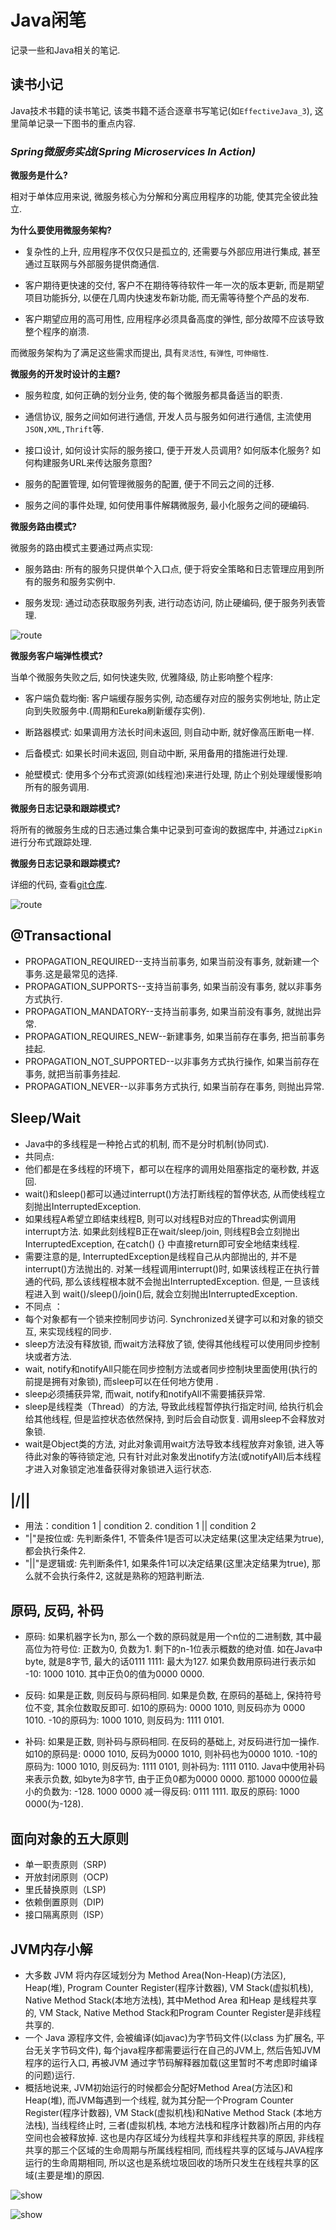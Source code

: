 # Java闲笔

记录一些和Java相关的笔记.

## 读书小记

Java技术书籍的读书笔记, 该类书籍不适合逐章书写笔记(如`EffectiveJava_3`), 这里简单记录一下图书的重点内容.

### ***Spring微服务实战(Spring Microservices In Action)***

**微服务是什么?**

相对于单体应用来说, 微服务核心为分解和分离应用程序的功能, 使其完全彼此独立.

**为什么要使用微服务架构?**

+ 复杂性的上升, 应用程序不仅仅只是孤立的, 还需要与外部应用进行集成, 甚至通过互联网与外部服务提供商通信.

+ 客户期待更快速的交付, 客户不在期待等待软件一年一次的版本更新, 而是期望项目功能拆分, 以便在几周内快速发布新功能, 而无需等待整个产品的发布.

+ 客户期望应用的高可用性, 应用程序必须具备高度的弹性, 部分故障不应该导致整个程序的崩溃.

而微服务架构为了满足这些需求而提出, 具有`灵活性`, `有弹性`, `可伸缩性`.

**微服务的开发时设计的主题?**

+ 服务粒度, 如何正确的划分业务, 使的每个微服务都具备适当的职责.

+ 通信协议, 服务之间如何进行通信, 开发人员与服务如何进行通信, 主流使用`JSON,XML,Thrift`等.

+ 接口设计, 如何设计实际的服务接口, 便于开发人员调用? 如何版本化服务? 如何构建服务URL来传达服务意图?

+ 服务的配置管理, 如何管理微服务的配置, 便于不同云之间的迁移.

+ 服务之间的事件处理, 如何使用事件解耦微服务, 最小化服务之间的硬编码.

**微服务路由模式?**

微服务的路由模式主要通过两点实现:

+ 服务路由: 所有的服务只提供单个入口点, 便于将安全策略和日志管理应用到所有的服务和服务实例中.

+ 服务发现: 通过动态获取服务列表, 进行动态访问, 防止硬编码, 便于服务列表管理.

![route](https://image.cjyong.com/route.png)

**微服务客户端弹性模式?**

当单个微服务失败之后, 如何快速失败, 优雅降级, 防止影响整个程序:

+ 客户端负载均衡: 客户端缓存服务实例, 动态缓存对应的服务实例地址, 防止定向到失败服务中.(周期和Eureka刷新缓存实例).

+ 断路器模式: 如果调用方法长时间未返回, 则自动中断, 就好像高压断电一样.

+ 后备模式: 如果长时间未返回, 则自动中断, 采用备用的措施进行处理.

+ 舱壁模式: 使用多个分布式资源(如线程池)来进行处理, 防止个别处理缓慢影响所有的服务调用.

**微服务日志记录和跟踪模式?**

将所有的微服务生成的日志通过集合集中记录到可查询的数据库中, 并通过`ZipKin`进行分布式跟踪处理.

**微服务日志记录和跟踪模式?**

详细的代码, 查看[git仓库](https://github.com/carnellj).

![route](https://image.cjyong.com/springCloud.png)

## @Transactional

+ PROPAGATION_REQUIRED--支持当前事务, 如果当前没有事务, 就新建一个事务.这是最常见的选择.
+ PROPAGATION_SUPPORTS--支持当前事务, 如果当前没有事务, 就以非事务方式执行.
+ PROPAGATION_MANDATORY--支持当前事务, 如果当前没有事务, 就抛出异常.
+ PROPAGATION_REQUIRES_NEW--新建事务, 如果当前存在事务, 把当前事务挂起.
+ PROPAGATION_NOT_SUPPORTED--以非事务方式执行操作, 如果当前存在事务, 就把当前事务挂起.
+ PROPAGATION_NEVER--以非事务方式执行, 如果当前存在事务, 则抛出异常.

## Sleep/Wait

+ Java中的多线程是一种抢占式的机制, 而不是分时机制(协同式).
+ 共同点:
+ 他们都是在多线程的环境下，都可以在程序的调用处阻塞指定的毫秒数, 并返回.
+ wait()和sleep()都可以通过interrupt()方法打断线程的暂停状态, 从而使线程立刻抛出InterruptedException.
+ 如果线程A希望立即结束线程B, 则可以对线程B对应的Thread实例调用interrupt方法. 如果此刻线程B正在wait/sleep/join, 则线程B会立刻抛出InterruptedException, 在catch() {} 中直接return即可安全地结束线程.
+ 需要注意的是, InterruptedException是线程自己从内部抛出的, 并不是interrupt()方法抛出的. 对某一线程调用interrupt()时, 如果该线程正在执行普通的代码, 那么该线程根本就不会抛出InterruptedException. 但是, 一旦该线程进入到 wait()/sleep()/join()后, 就会立刻抛出InterruptedException.
+ 不同点 ：
+ 每个对象都有一个锁来控制同步访问. Synchronized关键字可以和对象的锁交互, 来实现线程的同步.
+ sleep方法没有释放锁, 而wait方法释放了锁, 使得其他线程可以使用同步控制块或者方法.
+ wait, notify和notifyAll只能在同步控制方法或者同步控制块里面使用(执行的前提是拥有对象锁), 而sleep可以在任何地方使用 .
+ sleep必须捕获异常, 而wait, notify和notifyAll不需要捕获异常.
+ sleep是线程类（Thread）的方法, 导致此线程暂停执行指定时间, 给执行机会给其他线程, 但是监控状态依然保持, 到时后会自动恢复. 调用sleep不会释放对象锁.
+ wait是Object类的方法, 对此对象调用wait方法导致本线程放弃对象锁, 进入等待此对象的等待锁定池, 只有针对此对象发出notify方法(或notifyAll)后本线程才进入对象锁定池准备获得对象锁进入运行状态.

## |/||

+ 用法：condition 1 | condition 2. condition 1 || condition 2
+ "|"是按位或: 先判断条件1, 不管条件1是否可以决定结果(这里决定结果为true), 都会执行条件2.
+ "||"是逻辑或: 先判断条件1, 如果条件1可以决定结果(这里决定结果为true), 那么就不会执行条件2, 这就是熟称的短路判断法.

## 原码, 反码, 补码

+ 原码: 如果机器字长为n, 那么一个数的原码就是用一个n位的二进制数, 其中最高位为符号位: 正数为0, 负数为1. 剩下的n-1位表示概数的绝对值. 如在Java中byte, 就是8字节, 最大的话0111 1111: 最大为127. 如果负数用原码进行表示如 -10: 1000 1010. 其中正负0的值为0000 0000.

+ 反码: 如果是正数, 则反码与原码相同. 如果是负数, 在原码的基础上, 保持符号位不变, 其余位数取反即可. 如10的原码为: 0000 1010, 则反码亦为 0000 1010. -10的原码为: 1000 1010, 则反码为: 1111 0101.

+ 补码: 如果是正数, 则补码与原码相同. 在反码的基础上, 对反码进行加一操作. 如10的原码是: 0000 1010, 反码为0000 1010, 则补码也为0000 1010. -10的原码为: 1000 1010, 则反码为: 1111 0101, 则补码为: 1111 0110. Java中使用补码来表示负数, 如byte为8字节, 由于正负0都为0000 0000. 那1000 0000位最小的负数为: -128. 1000 0000 减一得反码: 0111 1111. 取反的原码: 1000 0000(为-128).

## 面向对象的五大原则

+ 单一职责原则（SRP)
+ 开放封闭原则（OCP)
+ 里氏替换原则（LSP)
+ 依赖倒置原则（DIP)
+ 接口隔离原则（ISP）

## JVM内存小解

+ 大多数 JVM 将内存区域划分为 Method Area(Non-Heap)(方法区), Heap(堆), Program Counter Register(程序计数器), VM Stack(虚拟机栈), Native Method Stack(本地方法栈), 其中Method Area 和Heap 是线程共享的, VM Stack, Native Method Stack和Program Counter Register是非线程共享的.
+ 一个 Java 源程序文件, 会被编译(如javac)为字节码文件(以class 为扩展名, 平台无关字节码文件), 每个java程序都需要运行在自己的JVM上, 然后告知JVM 程序的运行入口, 再被JVM 通过字节码解释器加载(这里暂时不考虑即时编译的问题)运行.
+ 概括地说来, JVM初始运行的时候都会分配好Method Area(方法区)和Heap(堆), 而JVM每遇到一个线程, 就为其分配一个Program Counter Register(程序计数器), VM Stack(虚拟机栈)和Native Method Stack (本地方法栈),  当线程终止时, 三者(虚拟机栈, 本地方法栈和程序计数器)所占用的内存空间也会被释放掉. 这也是内存区域分为线程共享和非线程共享的原因, 非线程共享的那三个区域的生命周期与所属线程相同, 而线程共享的区域与JAVA程序运行的生命周期相同, 所以这也是系统垃圾回收的场所只发生在线程共享的区域(主要是堆)的原因.

![show](https://image.cjyong.com/blog/r1.jpg)

![show](https://image.cjyong.com/blog/r2.jpg)
